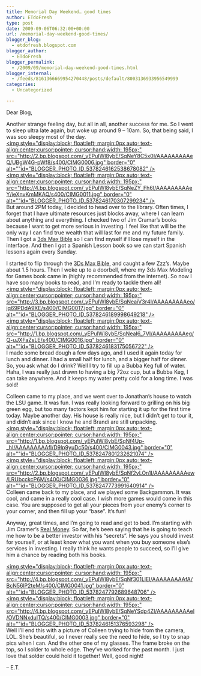 ```yaml
---
title: Memorial Day Weekend… good times
author: ETdoFresh
type: post
date: 2009-09-06T06:32:00+00:00
url: /memorial-day-weekend-good-times/
blogger_blog:
  - etdofresh.blogspot.com
blogger_author:
  - ETdoFresh
blogger_permalink:
  - /2009/09/memorial-day-weekend-good-times.html
blogger_internal:
  - /feeds/8161366669954270448/posts/default/8003136933956549999
categories:
  - Uncategorized

---
```

Dear Blog,

Another strange feeling day, but all in all, another success for me. So I went to sleep ultra late again, but woke up around 9 &#8211; 10am. So, that being said, I was soo sleepy most of the day.  
[<img style="display:block; float:left; margin:0px auto; text-align:center;cursor:pointer; cursor:hand;width: 195px;" src="http://2.bp.blogspot.com/_yEPuIWl8ybE/SqNeY8C5x0I/AAAAAAAAAeQ/UBgW4G-pWf8/s400/CIMG0006.jpg" border="0" alt=""id="BLOGGER_PHOTO_ID_5378246162538678082" />][1]  
[<img style="display:block; float:left; margin:0px auto; text-align:center;cursor:pointer; cursor:hand;width: 195px;" src="http://4.bp.blogspot.com/_yEPuIWl8ybE/SqNeZY_Fh6I/AAAAAAAAAeY/ieXnvKmMKAQ/s400/CIMG0011.jpg" border="0" alt=""id="BLOGGER_PHOTO_ID_5378246170307299234" />][2]  
But around 2PM today, I decided to head over to the library. Often times, I forget that I have ultimate resources just blocks away, where I can learn about anything and everything. I checked two of Jim Cramar&#8217;s books because I want to get more serious in investing. I feel like that will be the only way I can find true wealth that will last for me and my future family. Then I got a [3ds Max Bible][3] so I can find myself if I lose myself in the interface. And then I got a Spanish Lesson book so we can start Spanish lessons again every Sunday.

I started to flip through the [3Ds Max Bible][3], and caught a few Zzz&#8217;s. Maybe about 1.5 hours. Then I woke up to a doorbell, where my 3ds Max Modeling for Games book came in (highly recommended from the internet). So now I have soo many books to read, and I&#8217;m ready to tackle them all!  
[<img style="display:block; float:left; margin:0px auto; text-align:center;cursor:pointer; cursor:hand;width: 195px;" src="http://3.bp.blogspot.com/_yEPuIWl8ybE/SqNeaiV3r4I/AAAAAAAAAeo/jq69PDdA9XE/s400/CIMG0017.jpg" border="0" alt=""id="BLOGGER_PHOTO_ID_5378246189998649218" />][4]  
[<img style="display:block; float:left; margin:0px auto; text-align:center;cursor:pointer; cursor:hand;width: 195px;" src="http://1.bp.blogspot.com/_yEPuIWl8ybE/SqNeaI6_7VI/AAAAAAAAAeg/Q-uJXFaZsLE/s400/CIMG0016.jpg" border="0" alt=""id="BLOGGER_PHOTO_ID_5378246183175056722" />][5]  
I made some bread dough a few days ago, and I used it again today for lunch and dinner. I had a small half for lunch, and a bigger half for dinner. So, you ask what do I drink? Well I try to fill up a Bubba Keg full of water. Haha, I was really just drawn to having a big 72oz cup, but a Bubba Keg, I can take anywhere. And it keeps my water pretty cold for a long time. I was sold!

Colleen came to my place, and we went over to Jonathan&#8217;s house to watch the LSU game. It was fun. I was really looking forward to grilling on his big green egg, but too many factors kept him for starting it up for the first time today. Maybe another day. His house is really nice, but I didn&#8217;t get to tour it, and didn&#8217;t ask since I know he and Brandi are still unpacking.  
[<img style="display:block; float:left; margin:0px auto; text-align:center;cursor:pointer; cursor:hand;width: 195px;" src="http://1.bp.blogspot.com/_yEPuIWl8ybE/SqNf4Up-_hI/AAAAAAAAAfI/D9lp9yuDc50/s400/CIMG0043.jpg" border="0" alt=""id="BLOGGER_PHOTO_ID_5378247801232621074" />][6]  
[<img style="display:block; float:left; margin:0px auto; text-align:center;cursor:pointer; cursor:hand;width: 195px;" src="http://2.bp.blogspot.com/_yEPuIWl8ybE/SqNf2vLOn1I/AAAAAAAAAew/LRUbcckcP6M/s400/CIMG0036.jpg" border="0" alt=""id="BLOGGER_PHOTO_ID_5378247773991640914" />][7]  
Colleen came back to my place, and we played some Backgammon. It was cool, and came in a really cool case. I wish more games would come in this case. You are supposed to get all your pieces from your enemy&#8217;s corner to your corner, and then fill up your &#8220;base&#8221;. It&#8217;s fun!

Anyway, great times, and I&#8217;m going to read and get to bed. I&#8217;m starting with Jim Cramer&#8217;s [Real Money][8]. So far, he&#8217;s been saying that he is going to teach me how to be a better investor with his &#8220;secrets&#8221;. He says you should invest for yourself, or at least know what you want when you buy someone else&#8217;s services in investing. I really think he wants people to succeed, so I&#8217;ll give him a chance by reading both his books.

[<img style="display:block; float:left; margin:0px auto; text-align:center;cursor:pointer; cursor:hand;width: 195px;" src="http://4.bp.blogspot.com/_yEPuIWl8ybE/SqNf301LlEI/AAAAAAAAAfA/BcN56lP2teM/s400/CIMG0041.jpg" border="0" alt=""id="BLOGGER_PHOTO_ID_5378247792689648706" />][9]  
[<img style="display:block; float:left; margin:0px auto; text-align:center;cursor:pointer; cursor:hand;width: 195px;" src="http://4.bp.blogspot.com/_yEPuIWl8ybE/SqNeYSdp4ZI/AAAAAAAAAeI/OVDNNxduITQ/s400/CIMG0003.jpg" border="0" alt=""id="BLOGGER_PHOTO_ID_5378246151376593298" />][10]  
Well I&#8217;ll end this with a picture of Colleen trying to hide from the camera, LOL. She&#8217;s beautiful, so I never really see the need to hide, so I try to snap pics when I can. And the other one of my glasses. The frame broke on the top, so I solder to whole edge. They&#8217;ve worked for the past month. I just love that solder could hold it together! Well, good night!

&#8211; E.T.

 [1]: http://2.bp.blogspot.com/_yEPuIWl8ybE/SqNeY8C5x0I/AAAAAAAAAeQ/UBgW4G-pWf8/s1600/CIMG0006.jpg
 [2]: http://4.bp.blogspot.com/_yEPuIWl8ybE/SqNeZY_Fh6I/AAAAAAAAAeY/ieXnvKmMKAQ/s1600/CIMG0011.jpg
 [3]: http://www.amazon.com/3ds-Max-Bible-Kelly-Murdock/dp/0470100893
 [4]: http://3.bp.blogspot.com/_yEPuIWl8ybE/SqNeaiV3r4I/AAAAAAAAAeo/jq69PDdA9XE/s1600/CIMG0017.jpg
 [5]: http://1.bp.blogspot.com/_yEPuIWl8ybE/SqNeaI6_7VI/AAAAAAAAAeg/Q-uJXFaZsLE/s1600/CIMG0016.jpg
 [6]: http://1.bp.blogspot.com/_yEPuIWl8ybE/SqNf4Up-_hI/AAAAAAAAAfI/D9lp9yuDc50/s1600/CIMG0043.jpg
 [7]: http://2.bp.blogspot.com/_yEPuIWl8ybE/SqNf2vLOn1I/AAAAAAAAAew/LRUbcckcP6M/s1600/CIMG0036.jpg
 [8]: http://www.amazon.com/Jim-Cramers-Real-Money-Investing/dp/0743224892
 [9]: http://4.bp.blogspot.com/_yEPuIWl8ybE/SqNf301LlEI/AAAAAAAAAfA/BcN56lP2teM/s1600/CIMG0041.jpg
 [10]: http://4.bp.blogspot.com/_yEPuIWl8ybE/SqNeYSdp4ZI/AAAAAAAAAeI/OVDNNxduITQ/s1600/CIMG0003.jpg
